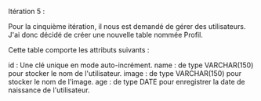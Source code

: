 Itération 5 : 

Pour la cinquième itération, il nous est demandé de gérer des utilisateurs. 
J'ai donc décidé de créer une nouvelle table nommée Profil. 

Cette table comporte les attributs suivants :

id : Une clé unique en mode auto-incrément.
name : de type VARCHAR(150) pour stocker le nom de l'utilisateur.
image : de type VARCHAR(150) pour stocker le nom de l'image.
age : de type DATE pour enregistrer la date de naissance de l'utilisateur.
